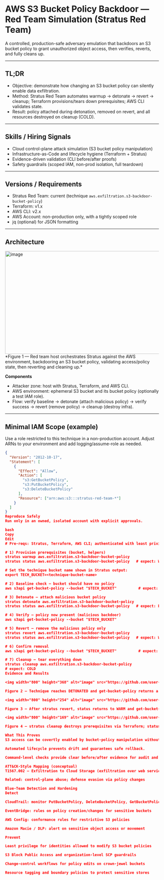# AWS S3 Bucket Policy Backdoor — Red Team Simulation (Stratus Red Team)

A controlled, production-safe adversary emulation that backdoors an S3 bucket policy to grant unauthorized object access, then verifies, reverts, and fully cleans up.

---

## TL;DR

- Objective: demonstrate how changing an S3 bucket policy can silently enable data exfiltration.
- Method: Stratus Red Team automates warmup → detonate → revert → cleanup; Terraform provisions/tears down prerequisites; AWS CLI validates state.
- Result: policy attached during detonation, removed on revert, and all resources destroyed on cleanup (COLD).

---

## Skills / Hiring Signals

- Cloud control-plane attack simulation (S3 bucket policy manipulation)
- Infrastructure-as-Code and lifecycle hygiene (Terraform + Stratus)
- Evidence-driven validation (CLI before/after proofs)
- Safety guardrails (scoped IAM, non-prod isolation, full teardown)

---

## Versions / Requirements

- Stratus Red Team: current (technique `aws.exfiltration.s3-backdoor-bucket-policy`)
- Terraform: v1.x
- AWS CLI: v2.x
- AWS Account: non-production only, with a tightly scoped role
- jq (optional) for JSON formatting

---

## Architecture

<img width="800" height="336" alt="image" src="https://github.com/user-attachments/assets/d4064f8e-7428-4cbc-bc06-853b1278eca2" />
*Figure 1 — Red team host orchestrates Stratus against the AWS environment, backdooring an S3 bucket policy, validating access/policy state, then reverting and cleaning up.*

**Components**
- Attacker zone: host with Stratus, Terraform, and AWS CLI.
- AWS environment: ephemeral S3 bucket and its bucket policy (optionally a test IAM role).
- Flow: verify baseline → detonate (attach malicious policy) → verify success → revert (remove policy) → cleanup (destroy infra).

---

## Minimal IAM Scope (example)

Use a role restricted to this technique in a non-production account. Adjust ARNs to your environment and add logging/assume-role as needed.

```json
{
  "Version": "2012-10-17",
  "Statement": [
    {
      "Effect": "Allow",
      "Action": [
        "s3:GetBucketPolicy",
        "s3:PutBucketPolicy",
        "s3:DeleteBucketPolicy"
      ],
      "Resource": ["arn:aws:s3:::stratus-red-team-*"]
    }
  ]
}
Reproduce Safely
Run only in an owned, isolated account with explicit approvals.

bash
Copy
Edit
# Pre-reqs: Stratus, Terraform, AWS CLI; authenticated with least privilege.

# 1) Provision prerequisites (bucket, helpers)
stratus warmup aws.exfiltration.s3-backdoor-bucket-policy
stratus status aws.exfiltration.s3-backdoor-bucket-policy   # expect: WARM

# Set the technique bucket name shown in Stratus output:
export TECH_BUCKET=<technique-bucket-name>

# 2) Baseline check — bucket should have no policy
aws s3api get-bucket-policy --bucket "$TECH_BUCKET"          # expect: NoSuchBucketPolicy

# 3) Detonate — attach malicious bucket policy
stratus detonate aws.exfiltration.s3-backdoor-bucket-policy
stratus status aws.exfiltration.s3-backdoor-bucket-policy   # expect: DETONATED

# 4) Verify — policy now present (malicious backdoor)
aws s3api get-bucket-policy --bucket "$TECH_BUCKET"

# 5) Revert — remove the malicious policy only
stratus revert aws.exfiltration.s3-backdoor-bucket-policy
stratus status aws.exfiltration.s3-backdoor-bucket-policy   # expect: WARM

# 6) Confirm removal
aws s3api get-bucket-policy --bucket "$TECH_BUCKET"          # expect: NoSuchBucketPolicy

# 7) Cleanup — tear everything down
stratus cleanup aws.exfiltration.s3-backdoor-bucket-policy
# expect: COLD
Evidence and Results

<img width="800" height="368" alt="image" src="https://github.com/user-attachments/assets/a00ea285-5674-481e-ab55-005db2f0bdd6" />

Figure 2 — Technique reaches DETONATED and get-bucket-policy returns a policy JSON, confirming the malicious attachment and newly enabled access path.

<img width="800" height="254" alt="image" src="https://github.com/user-attachments/assets/2140f6bf-21ca-483b-a723-c51e0aeb5b05" />

Figure 3 — After stratus revert, status returns to WARM and get-bucket-policy yields NoSuchBucketPolicy, proving the backdoor removal while keeping infra available.

<img width="800" height="169" alt="image" src="https://github.com/user-attachments/assets/555ef16f-5a6a-4bc2-af57-424d5d89b702" />

Figure 4 — stratus cleanup destroys prerequisites via Terraform; status shows COLD, returning the environment to a production-safe state.

What This Proves
S3 access can be covertly enabled by bucket-policy manipulation without touching object data.

Automated lifecycle prevents drift and guarantees safe rollback.

Command-level checks provide clear before/after evidence for audit and learning.

ATT&CK-Style Mapping (conceptual)
T1567.002 — Exfiltration to Cloud Storage (exfiltration over web service)

Related: control-plane abuse; defense evasion via policy changes

Blue-Team Detection and Hardening
Detect

CloudTrail: monitor PutBucketPolicy, DeleteBucketPolicy, GetBucketPolicy

EventBridge: rules on policy creation/changes for sensitive buckets

AWS Config: conformance rules for restrictive S3 policies

Amazon Macie / DLP: alert on sensitive object access or movement

Prevent

Least privilege for identities allowed to modify S3 bucket policies

S3 Block Public Access and organization-level SCP guardrails

Change-control workflows for policy edits on crown-jewel buckets

Resource tagging and boundary policies to protect sensitive stores

